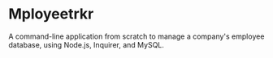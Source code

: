 # Mployeetrkr
A command-line application from scratch to manage a company's employee database, using Node.js, Inquirer, and MySQL.
